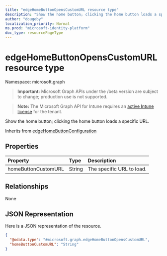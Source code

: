 ```yaml
---
title: "edgeHomeButtonOpensCustomURL resource type"
description: "Show the home button; clicking the home button loads a specific URL."
author: "dougeby"
localization_priority: Normal
ms.prod: "microsoft-identity-platform"
doc_type: resourcePageType
---
```


# edgeHomeButtonOpensCustomURL resource type

Namespace: microsoft.graph

> **Important:** Microsoft Graph APIs under the /beta version are subject to change; production use is not supported.

> **Note:** The Microsoft Graph API for Intune requires an [active Intune license](https://go.microsoft.com/fwlink/?linkid=839381) for the tenant.

Show the home button; clicking the home button loads a specific URL.


Inherits from [edgeHomeButtonConfiguration](../resources/intune-deviceconfig-edgehomebuttonconfiguration.md)

## Properties
|Property|Type|Description|
|:---|:---|:---|
|homeButtonCustomURL|String|The specific URL to load.|

## Relationships
None

## JSON Representation
Here is a JSON representation of the resource.
<!-- {
  "blockType": "resource",
  "@odata.type": "microsoft.graph.edgeHomeButtonOpensCustomURL"
}
-->
``` json
{
  "@odata.type": "#microsoft.graph.edgeHomeButtonOpensCustomURL",
  "homeButtonCustomURL": "String"
}
```





